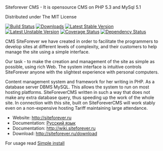 Siteforever CMS - It is opensource CMS on PHP 5.3 and MySql 5.1


Distributed under The MIT License

[![Build Status](https://travis-ci.org/keltanas/SiteForeverCMS.png?branch=master)](https://travis-ci.org/keltanas/SiteForeverCMS)
[![Downloads](https://poser.pugx.org/keltanas/site-forever-cms/downloads.png)](https://packagist.org/packages/keltanas/site-forever-cms)
[![Latest Stable Version](https://poser.pugx.org/keltanas/site-forever-cms/v/stable.png)](https://packagist.org/packages/keltanas/site-forever-cms)
[![Latest Unstable Version](https://poser.pugx.org/keltanas/site-forever-cms/v/unstable.png)](https://packagist.org/packages/keltanas/site-forever-cms)
[![Coverage Status](https://coveralls.io/repos/keltanas/SiteForeverCMS/badge.png)](https://coveralls.io/r/keltanas/SiteForeverCMS)
[![Dependency Status](https://www.versioneye.com/php/keltanas:site-forever-cms/dev-master/badge.svg)](https://www.versioneye.com/php/keltanas:site-forever-cms/dev-master)

CMS SiteForever we have created in order to facilitate the programmers to develop sites at different levels of complexity, and their customers to help manage the site using a simple interface.

Our task - to make the creation and management of the site as simple as possible, using rich Web. The system interface is intuitive controls SiteForever anyone with the slightest experience with personal computers.

Content management system and framework for her writing in PHP. As a database server DBMS MySQL. This allows the system to run on most hosting platforms. SiteForeverCMS written in such a way that does not make any extra database query, thus speeding up the work of the whole site. In connection with this site, built on SiteForeverCMS will work stably even on a non-expensive hosting Tariff maintaining large attendance.

* Website: http://siteforever.ru
* Documentation: [Русский язык](doc/ru/readme.md)
* Documentation: http://wiki.siteforever.ru
* Download: http://siteforever.ru/download

For usage read [Simple install][1]

[1]: http://wiki.siteforever.ru/wiki/Установка_и_настройка
